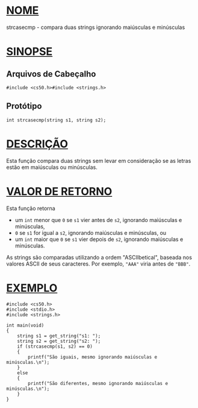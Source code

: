 # [NOME](#nome)

strcasecmp - compara duas strings ignorando maiúsculas e minúsculas

# [SINOPSE](#sinopse)

## Arquivos de Cabeçalho

    #include <cs50.h>#include <strings.h>

## Protótipo

    int strcasecmp(string s1, string s2);

# [DESCRIÇÃO](#descrição)

Esta função compara duas strings sem levar em consideração se as letras estão em maiúsculas ou minúsculas.

# [VALOR DE RETORNO](#valor-de-retorno)

Esta função retorna

- um `int` menor que `0` se `s1` vier antes de `s2`, ignorando maiúsculas e minúsculas,
- `0` se `s1` for igual a `s2`, ignorando maiúsculas e minúsculas, ou
- um `int` maior que `0` se `s1` vier depois de `s2`, ignorando maiúsculas e minúsculas.

As strings são comparadas utilizando a ordem "ASCIIbetical", baseada nos valores ASCII de seus caracteres. Por exemplo, `"AAA"` viria antes de `"BBB"`.

# [EXEMPLO](#exemplo)

    #include <cs50.h>
    #include <stdio.h>
    #include <strings.h>

    int main(void)
    {
        string s1 = get_string("s1: ");
        string s2 = get_string("s2: ");
        if (strcasecmp(s1, s2) == 0)
        {
            printf("São iguais, mesmo ignorando maiúsculas e minúsculas.\n");
        }
        else
        {
            printf("São diferentes, mesmo ignorando maiúsculas e minúsculas.\n");
        }
    }